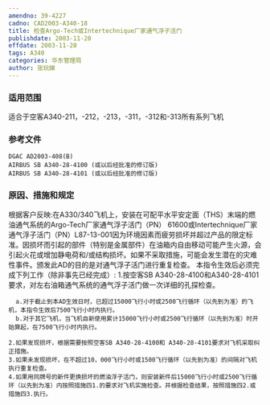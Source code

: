 ```yaml
---
amendno: 39-4227
cadno: CAD2003-A340-18
title: 检查Argo-Tech或Intertechnique厂家通气浮子活门
publishdate: 2003-11-20
effdate: 2003-11-20
tags: A340
categories: 华东管理局
author: 张玩娣
---
```


### 适用范围 
适合于空客A340-211，-212，-213，-311，-312和-313所有系列飞机

### 参考文件
    DGAC AD2003-408(B) 
    AIRBUS SB A340-28-4100 (或以后经批准的修订版) 
    AIRBUS SB A340-28-4101 (或以后经批准的修订版) 

### 原因、措施和规定 
根据客户反映:在A330/340飞机上，安装在可配平水平安定面（THS）末端的燃油通气系统的Argo-Tech厂家通气浮子活门（PN） 61600或Intertechnique厂家通气浮子活门（PN）L87-13-001因为环境因素而疲劳损坏并超过产品的限定标准。因损坏而引起的部件（特别是金属部件）在油箱内自由移动可能产生火源，会引起火花或增加静电荷和/或结构损坏。如果不采取措施，可能会发生潜在的灾难性事件。颁发此AD的目的是对通气浮子活门进行重复检查。 
    本指令生效后必须完成下列工作（除非事先已经完成）: 
    1.按空客SB A340-28-4100和A340-28-4101要求，对左右油箱通气系统的通气浮子活门做一次详细的孔探检查。 
  
      a.对于截止到本AD生效日时，已超过15000飞行小时或2500飞行循环（以先到为准）的飞机，本指令生效后7500飞行小时内执行。 
      b.对于其它飞机，当飞机自新使用累计15000飞行小时或2500飞行循环（以先到为准）时开始算起，在7500飞行小时内执行。 

    2.如果发现损坏，根据需要按照空客SB A340-28-4100和 A340-28-4101要求对飞机采取纠正措施。 
    3.如果未发现损坏，在不超过10，000飞行小时或1500飞行循环（以先到为准）的间隔对飞机执行重复检查。 
    4.如果用同牌号的新件更换损坏的燃油浮子活门，则安装新件后15000飞行小时或2500飞行循环（以先到为准）内按照措施四1.的要求对飞机实施检查。并根据检查结果，按照措施四2.或措施四3.执行。

